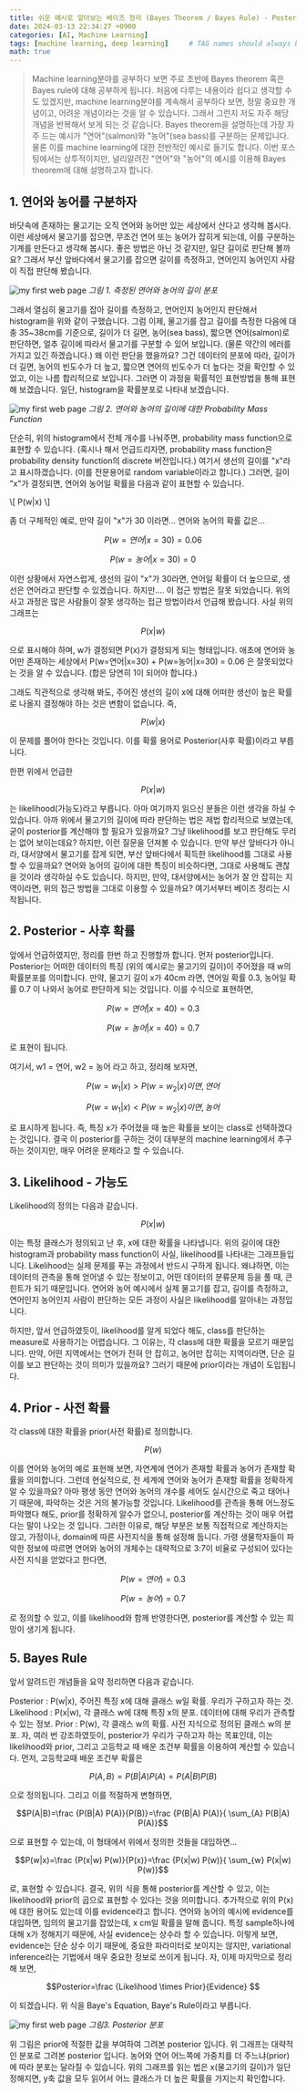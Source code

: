 ```yaml
---
title: 쉬운 예시로 알아보는 베이즈 정리 (Bayes Theorem / Bayes Rule) - Posterior, Likelihood, Prior
date: 2024-03-13 22:34:27 +0900
categories: [AI, Machine Learning]
tags: [machine learning, deep learning]     # TAG names should always be lowercase
math: true
---
```



> Machine learning분야를 공부하다 보면 주로 초반에 Bayes theorem 혹은 Bayes rule에 대해 공부하게 됩니다. 처음에 다루는 내용이라 쉽다고 생각할 수도 있겠지만, machine learning분야를 계속해서 공부하다 보면, 정말 중요한 개념이고, 어려운 개념이라는 것을 알 수 있습니다.  그래서 그런지 저도 자주 해당 개념을 반복해서 보게 되는 것 같습니다. Bayes theorem을 설명하는데 가장 자주 드는 예시가 "연어"(salmon)와 "농어"(sea bass)를 구분하는 문제입니다. 물론 이를 machine learning에 대한 전반적인 예시로 들기도 합니다. 이번 포스팅에서는 상투적이지만, 널리알려진 "연어"와 "농어"의 예시를 이용해 Bayes theorem에 대해 설명하고자 합니다. 

## 1. 연어와 농어를 구분하자
바닷속에 존재하는 물고기는 오직 연어와 농어만 있는 세상에서 산다고 생각해 봅시다. 이런 세상에서 물고기를 잡으면, 무조건 연어 또는 농어가 잡히게 되는데, 이를 구분하는 기계를 만든다고 생각해 봅시다. 좋은 방법은 아닌 것 같지만, 일단 길이로 판단해 볼까요? 그래서  부산 앞바다에서 물고기를 잡으면 길이를 측정하고, 연어인지 농어인지 사람이 직접 판단해 봤습니다. 

![my first web page](/assets/img/html/bayes_01.webp)
_그림 1. 측정된 연어와 농어의 길이 분포_

그래서 열심히 물고기를 잡아 길이를 측정하고, 연어인지 농어인지 판단해서 histogram을 위와 같이 구했습니다. 그럼 이제, 물고기를 잡고 길이를 측정한 다음에 대충 35~38cm를 기준으로, 길이가 더 길면, 농어(sea bass), 짧으면 연어(salmon)로 판단하면, 얼추 길이에 따라서 물고기를 구분할 수 있어 보입니다. (물론 약간의 에러를 가지고 있긴 하겠습니다.) 왜 이런 판단을 했을까요? 그건 데이터의 분포에 따라, 길이가 더 길면, 농어의 빈도수가 더 높고, 짧으면 연어의 빈도수가 더 높다는 것을 확인할 수 있었고, 이는 나름 합리적으로 보입니다. 그러면 이 과정을 확률적인 표현방법을 통해 표현해 보겠습니다. 일단, histogram을 확률분포로 나타내 보겠습니다. 


![my first web page](/assets/img/html/bayes_02.webp)
_그림 2. 연어와 농어의 길이에 대한 Probability Mass Function_


단순히, 위의 histogram에서 전체 개수를 나눠주면, probability mass function으로 표현할 수 있습니다. (혹시나 해서 언급드리자면, probability mass function은 probability density function의 discrete 버전입니다.) 여기서 생선의 길이를 "x"라고 표시하겠습니다. (이를 전문용어로 random variable이라고 합니다.) 그러면, 길이 "x"가 결정되면, 연어와 농어일 확률을 다음과 같이 표현할 수 있습니다. 

\\[
P(w|x)
\\]


좀 더 구체적인 예로, 만약 길이 "x"가 30 이라면... 연어와 농어의 확률 값은...

$$P(w=연어|x=30)=0.06 $$

$$P(w=농어|x=30)=0 $$

이런 상황에서 자연스럽게, 생선의 길이 "x"가 30라면, 연어일 확률이 더 높으므로, 생선은 연어라고 판단할 수 있겠습니다. 하지만.... 이 접근 방법은 잘못 되었습니다. 위의 사고 과정은 많은 사람들이 잘못 생각하는 접근 방법이라서 언급해 봤습니다. 사실 위의 그래프는 

$$P(x|w)$$

으로 표시해야 하며, w가 결정되면 P(x)가 결정되게 되는 형태입니다. 애초에 연어와 농어만 존재하는 세상에서 P(w=연어|x=30) + P(w=농어|x=30) = 0.06 은 잘못되었다는 것을 알 수 있습니다. (합은 당연히 1이 되어야 합니다.) 

그래도 직관적으로 생각해 봐도, 주어진 생선의 길이 x에 대해 어떠한 생선이 높은 확률로 나올지 결정해야 하는 것은 변함이 없습니다. 즉,

$$P(w|x)$$

이 문제를 풀어야 한다는 것입니다. 이를 확률 용어로 Posterior(사후 확률)이라고 부릅니다.

한편 위에서 언급한

$$P(x|w)$$

는 likelihood(가능도)라고 부릅니다. 아마 여기까지 읽으신 분들은 이런 생각을 하실 수 있습니다. 아까 위에서 물고기의 길이에 따라 판단하는 법은 제법 합리적으로 보였는데, 굳이 posterior를 계산해야 할 필요가 있을까요? 그냥 likelihood를 보고 판단해도 무리는 없어 보이는데요? 하지만, 이런 질문을 던져볼 수 있습니다. 만약 부산 앞바다가 아니라, 대서양에서 물고기를 잡게 되면, 부산 앞바다에서 획득한 likelihood를 그대로 사용할 수 있을까요? 연어와 농어의 길이에 대한 특징이 비슷하다면, 그대로 사용해도 괜찮을 것이라 생각하실 수도 있습니다. 하지만, 만약, 대서양에서는 농어가 잘 안 잡히는 지역이라면, 위의 접근 방법을 그대로 이용할 수 있을까요? 여기서부터 베이즈 정리는 시작됩니다. 

## 2. Posterior - 사후 확률
앞에서 언급하였지만, 정리를 한번 하고 진행할까 합니다. 먼저  posterior입니다. Posterior는 어떠한 데이터의 특징 (위의 예시로는 물고기의 길이)이 주어졌을 때 w의 확률분포를 의미합니다. 만약, 물고기 길이 x가 40cm 라면, 연어일 확률 0.3, 농어일 확률 0.7 이 나와서 농어로 판단하게 되는 것입니다. 이를 수식으로 표현하면, 

$$P(w=연어|x=40)=0.3$$

$$P(w=농어|x=40)=0.7$$

로 표현이 됩니다. 



여기서, w1 = 연어, w2 = 농어 라고 하고, 정리해 보자면, 

$$P(w=w_{1}|x) > P(w=w_{2}|x)이면, 연어$$

$$P(w=w_{1}|x) < P(w=w_{2}|x) 이면, 농어$$

로 표시하게 됩니다. 즉, 특징 x가 주어졌을 때 높은 확률을 보이는 class로 선택하겠다는 것입니다. 결국 이 posterior를 구하는 것이 대부분의 machine learning에서 추구하는 것이지만, 매우 어려운 문제라고 할 수 있습니다. 



## 3. Likelihood - 가능도
Likelihood의 정의는 다음과 같습니다. 

$$P(x|w)$$

이는 특정 클래스가 정의되고 난 후, x에 대한 확률을 나타냅니다. 위의 길이에 대한 histogram과 probability mass function이 사실, likelihood를 나타내는 그래프들입니다. Likelihood는 실제 문제를 푸는 과정에서 반드시 구하게 됩니다. 왜냐하면, 이는 데이터의 관측을 통해 얻어낼 수 있는 정보이고, 어떤 데이터의 분류문제 등을 풀 때, 큰 힌트가 되기 때문입니다. 연어와 농어 예시에서 실제 물고기를 잡고, 길이를 측정하고, 연어인지 농어인지 사람이 판단하는 모든 과정이 사실은 likelihood를 알아내는 과정입니다. 

하지만, 앞서 언급하였듯이, likelihood를 알게 되었다 해도, class를 판단하는 measure로 사용하기는 어렵습니다. 그 이유는, 각 class에 대한 확률을 모르기 때문입니다. 만약, 어떤 지역에서는 연어가 전혀 안 잡히고, 농어만 잡히는 지역이라면, 단순 길이를 보고 판단하는 것이 의미가 있을까요? 그러기 때문에 prior이라는 개념이 도입됩니다. 



## 4. Prior - 사전 확률
각 class에 대한 확률을 prior(사전 확률)로 정의합니다. 

$$P(w)$$

이를 연어와 농어의 예로 표현해 보면, 자연계에 연어가 존재할 확률과 농어가 존재할 확률을 의미합니다. 그런데 현실적으로, 전 세계에 연어와 농어가 존재할 확률을 정확하게 알 수 있을까요? 아마 평생 동안 연어와 농어의 개수를 세어도 실시간으로 죽고 태어나기 때문에, 파악하는 것은 거의 불가능할 것입니다. Likelihood를 관측을 통해 어느정도 파악했다 해도, prior를 정확하게 알수가 없으니, posterior를 계산하는 것이 매우 어렵다는 말이 나오는 것 입니다. 그러한 이유로, 해당 부분은 보통 직접적으로 계산하지는 않고, 가정이나, domain에 따른 사전지식을 통해 설정해 둡니다. 가령 생물학자들이 파악한 정보에 따르면 연어와 농어의 개체수는 대략적으로 3:7이 비율로 구성되어 있다는 사전 지식을 얻었다고 한다면, 

$$P(w=연어)=0.3$$

$$P(w=농어)=0.7$$

로 정의할 수 있고, 이를 likelihood와 함께 반영한다면, posterior를 계산할 수 있는 희망이 생기게 됩니다. 

## 5. Bayes Rule
앞서 알려드린 개념들을 요약 정리하면 다음과 같습니다. 

Posterior : P(w|x), 주어진 특징 x에 대해 클래스 w일 확률. 우리가 구하고자 하는 것. 
Likelihood : P(x|w), 각 클래스 w에 대해 특징 x의 분포. 데이터에 대해 우리가 관측할 수 있는 정보.
Prior : P(w), 각 클래스 w의 확률. 사전 지식으로 정의된 클래스 w의 분포. 
자, 여러 번 강조하였듯이, posterior가 우리가 구하고자 하는 목표인데, 이는 likelihood와 prior, 그리고 고등학교 때 배운 조건부 확률을 이용하여 계산할 수 있습니다. 먼저, 고등학교때 배운 조건부 확률은

$$P(A, B)=P(B|A) P(A)=P(A|B) P(B)$$

으로 정의됩니다. 그리고 이를 적절하게 변형하면, 

$$P(A|B)=\frac {P(B|A) P(A)}{P(B)}=\frac {P(B|A) P(A)}{ \sum_{A} P(B|A) P(A)}$$

으로 표현할 수 있는데, 이 형태에서 위에서 정의한 것들을 대입하면...

$$P(w|x)=\frac {P(x|w) P(w)}{P(x)}=\frac {P(x|w) P(w)}{ \sum_{w} P(x|w) P(w)}$$

로, 표현할 수 있습니다. 결국, 위의 식을 통해 posterior를 계산할 수 있고, 이는 likelihood와 prior의 곱으로 표현할 수 있다는 것을 의미합니다. 추가적으로 위의 P(x)에 대한 용어도 있는데 이를 evidence라고 합니다. 연어와 농어의 예시에 evidence를 대입하면, 임의의 물고기를 잡았는데, x cm일 확률을 말해 줍니다. 특정 sample하나에 대해 x가 정해지기 때문에, 사실 evidence는 상수라 할 수 있습니다. 이렇게 보면, evidence는 단순 상수 이기 때문에, 중요한 파라미터로 보이지는 않지만, variational inference라는 기법에서 매우 중요한 정보로 쓰이게 됩니다. 자, 이제 마지막으로 정리해 보면, 

$$Posterior=\frac {Likelihood \times Prior}{Evidence} $$

이 되겠습니다. 위 식을 Baye's Equation, Baye's Rule이라고 부릅니다. 

![my first web page](/assets/img/html/bayes_03.webp)
_그림3. Posterior 분포_

위 그림은 prior에 적절한 값을 부여하여 그려본 posterior 입니다. 위 그래프는 대략적인 분포로 그려본 posterior 입니다. 농어와 연어 어느쪽에 가중치를 더 주느냐(prior)에 따라 분포는 달라질 수 있습니다. 위의 그래프를 읽는 법은 x(물고기의 길이)가 일단 정해지면, y축 값을 모두 읽어서 어느 클래스가 더 높은 확률을 가지는지 확인합니다. 

